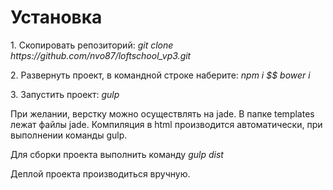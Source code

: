 <h1>Установка</h1>
<p>1. Скопировать репозиторий: <i>git clone https://github.com/nvo87/loftschool_vp3.git</i></p>
<p>2. Развернуть проект, в командной строке наберите: <i>npm i $$ bower i</i></p>
<p>3. Запустить проект: <i>gulp</i></p>

При желании, верстку можно осуществлять на jade. В папке templates лежат файлы jade. Компиляция в html производится автоматически, при выполнении команды gulp.

Для сборки проекта выполнить команду <i>gulp dist</i>

Деплой проекта производиться вручную.